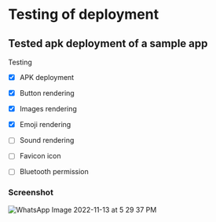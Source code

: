 # Testing of deployment

## Tested apk deployment of a sample app

Testing
- [x] APK deployment
- [x] Button rendering
- [x] Images rendering
- [x] Emoji rendering
- [ ] Sound rendering
- [ ] Favicon icon
- [ ] Bluetooth permission


### Screenshot
![WhatsApp Image 2022-11-13 at 5 29 37 PM](https://user-images.githubusercontent.com/83284294/201521172-b2a27252-4ec0-4ed9-9097-c6f3ecdf112a.jpeg)
